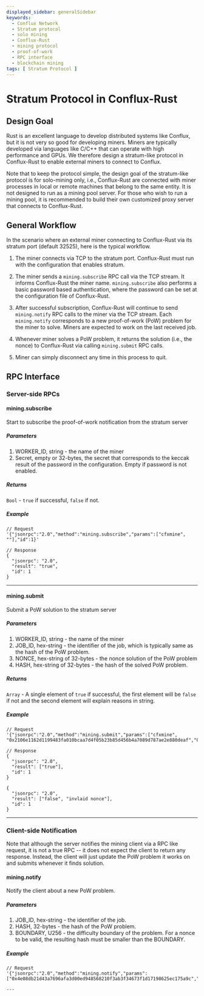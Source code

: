 ```yaml
---
displayed_sidebar: generalSidebar
keywords:
  - Conflux Network
  - Stratum protocol
  - solo mining
  - Conflux-Rust
  - mining protocol
  - proof-of-work
  - RPC interface
  - blockchain mining
tags: [ Stratum Protocol ]
---
```


# Stratum Protocol in Conflux-Rust

## Design Goal

Rust is an excellent language to develop distributed systems like Conflux, but
it is not very so good for developing miners. Miners are typically developed
via languages like C/C++ that can operate with high performance and GPUs. We
therefore design a stratum-like protocol in Conflux-Rust to enable external
miners to connect to Conflux.

Note that to keep the protocol simple, the design goal of the stratum-like
protocol is for solo-mining only, i.e., Conflux-Rust are connected with miner
processes in local or remote machines that belong to the same entity. It is not
designed to run as a mining pool server. For those who wish to run a mining
pool, it is recommended to build their own customized proxy server that
connects to Conflux-Rust.

## General Workflow

In the scenario where an external miner connecting to Conflux-Rust via its
stratum port (default 32525), here is the typical workflow.

1. The miner connects via TCP to the stratum port. Conflux-Rust must run with
  the configuration that enables stratum.

2. The miner sends a `mining.subscribe` RPC call via the TCP stream. It informs
  Conflux-Rust the miner name. `mining.subscribe` also performs a basic password
  based authentication, where the password can be set at the configuration file
  of Conflux-Rust.

3. After successful subscription, Conflux-Rust will continue to send
  `mining.notify` RPC calls to the miner via the TCP stream. Each `mining.notify`
  corresponds to a new proof-of-work (PoW) problem for the miner to solve. Miners
  are expected to work on the last received job.

4. Whenever miner solves a PoW problem, it returns the solution (i.e., the
  nonce) to Conflux-Rust via calling `mining.submit` RPC calls.

5. Miner can simply disconnect any time in this process to quit.

## RPC Interface

### Server-side RPCs

#### mining.subscribe

Start to subscribe the proof-of-work notification from the stratum server

##### Parameters

1. WORKER_ID, string - the name of the miner
2. Secret, empty or 32-bytes, the secret that corresponds to the keccak result
  of the password in the configuration. Empty if password is not enabled.

##### Returns

`Bool` - `true` if successful, `false` if not.

##### Example

```
// Request
'{"jsonrpc":"2.0","method":"mining.subscribe","params":["cfxmine", ""],"id":1}'

// Response
{
  "jsonrpc": "2.0",
  "result": "true",
  "id": 1
}
```

---

#### mining.submit

Submit a PoW solution to the stratum server

##### Parameters

1. WORKER_ID, string - the name of the miner
2. JOB_ID, hex-string - the identifier of the job, which is typically same as
  the hash of the PoW problem.
3. NONCE, hex-string of 32-bytes - the nonce solution of the PoW problem
4. HASH, hex-string of 32-bytes - the hash of the solved PoW problem.

##### Returns

`Array` - A single element of `true` if successful, the first element will be
`false` if not and the second element will explain reasons in string.

##### Example

```
// Request
'{"jsonrpc":"2.0","method":"mining.submit","params":["cfxmine", "0x2106e1162d1199483fa010bcaa7d4f05b23b85d456b4a7089d787ae2e880deaf","0x21b49d385865819a171ed8cd9d9f80acc468e501f3486d3600000000000c786c","0x2106e1162d1199483fa010bcaa7d4f05b23b85d456b4a7089d787ae2e880deaf"],"id":1}'

// Response
{
  "jsonrpc": "2.0",
  "result": ["true"],
  "id": 1
}

{
  "jsonrpc": "2.0",
  "result": ["false", "invlaid nonce"],
  "id": 1
}
```

---

### Client-side Notification

Note that although the server notifies the mining client via a RPC like
request, it is not a true RPC -- it does not expect the client to return any
response. Instead, the client will just update the PoW problem it works on and
submits whenever it finds solution.

#### mining.notify

Notify the client about a new PoW problem.

##### Parameters

1. JOB_ID, hex-string - the identifier of the job.
2. HASH, 32-bytes - the hash of the PoW problem.
3. BOUNDARY, U256 - the difficulty boundary of the problem. For a nonce to be valid, the resulting
  hash must be smaller than the BOUNDARY.

##### Example

```
// Request
'{"jsonrpc":"2.0","method":"mining.notify","params":["0x4e08db21d43a7696afa3d00ed948568210f3ab3f34673f1d17198625ec175a9c","0x4e08db21d43a7696afa3d00ed948568210f3ab3f34673f1d17198625ec175a9c","0x1a4e3422948568210f3ab3f34673f1d17198625ec175a9c"],"id":3}'

---
```
